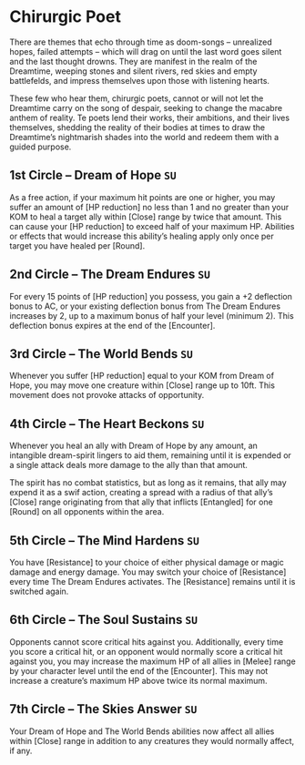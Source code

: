 # Chirurgic Poet

There are themes that echo through time as doom-songs – unrealized hopes, failed attempts – which will drag on until the last word goes silent and the last thought drowns. They are manifest in the realm of the Dreamtime, weeping stones and silent rivers, red skies and empty battlefelds, and impress themselves upon those with listening hearts.

These few who hear them, chirurgic poets, cannot or will not let the Dreamtime carry on the song of despair, seeking to change the macabre anthem of reality. Te poets lend their works, their ambitions, and their lives themselves, shedding the reality of their bodies at times to draw the Dreamtime’s nightmarish shades into the world and redeem them with a guided purpose.

## 1st Circle – Dream of Hope `SU`

As a free action, if your maximum hit points are one or higher, you may suffer an amount of [HP reduction] no less than 1 and no greater than your KOM to heal a target ally within [Close] range by twice that amount. This can cause your [HP reduction] to exceed half of your maximum HP. Abilities or effects that would increase this ability’s healing apply only once per target you have healed per [Round].

## 2nd Circle – The Dream Endures `SU`

For every 15 points of [HP reduction] you possess, you gain a +2 deflection bonus to AC, or your existing deflection bonus from The Dream Endures increases by 2, up to a maximum bonus of half your level (minimum 2). This deflection bonus expires at the end of the [Encounter].

## 3rd Circle – The World Bends `SU`

Whenever you suffer [HP reduction] equal to your KOM from Dream of Hope, you may move one creature within [Close] range up to 10ft. This movement does not provoke attacks of opportunity.

## 4th Circle – The Heart Beckons `SU`

Whenever you heal an ally with Dream of Hope by any amount, an intangible dream-spirit lingers to aid them, remaining until it is expended or a single attack deals more damage to the ally than that amount.

The spirit has no combat statistics, but as long as it remains, that ally may expend it as a swif action, creating a spread with a radius of that ally’s [Close] range originating from that ally that inflicts [Entangled] for one [Round] on all opponents within the area.

## 5th Circle – The Mind Hardens `SU`

You have [Resistance] to your choice of either physical damage or magic damage and energy damage. You may switch your choice of [Resistance] every time The Dream Endures activates. The [Resistance] remains until it is switched again.

## 6th Circle – The Soul Sustains `SU`

Opponents cannot score critical hits against you. Additionally, every time you score a critical hit, or an opponent would normally score a critical hit against you, you may increase the maximum HP of all allies in [Melee] range by your character level until the end of the [Encounter]. This may not increase a creature’s maximum HP above twice its normal maximum.

## 7th Circle – The Skies Answer `SU`

Your Dream of Hope and The World Bends abilities now affect all allies within [Close] range in addition to any creatures they would normally affect, if any.